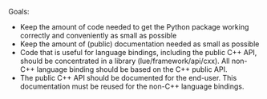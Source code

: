 Goals:

- Keep the amount of code needed to get the Python package working correctly and conveniently
  as small as possible
- Keep the amount of (public) documentation needed as small as possible
- Code that is useful for language bindings, including the public C++ API, should be concentrated
  in a library (lue/framework/api/cxx). All non-C++ language binding should be based on the C++
  public API.
- The public C++ API should be documented for the end-user. This documentation must be reused
  for the non-C++ language bindings.
